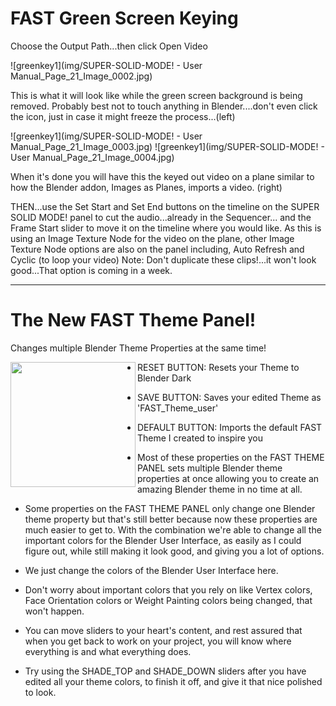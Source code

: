 # FAST Green Screen Keying


Choose the Output Path...then click Open Video

![greenkey1](img/SUPER-SOLID-MODE! - User Manual_Page_21_Image_0002.jpg)

This is what it will look like while the green screen background is being removed. Probably
best not to touch anything in Blender....don't even click the icon, just in case it might
freeze the process...(left)

![greenkey1](img/SUPER-SOLID-MODE! - User Manual_Page_21_Image_0003.jpg)
![greenkey1](img/SUPER-SOLID-MODE! - User Manual_Page_21_Image_0004.jpg)

When it's done you will have this the keyed out video on a plane similar to how the Blender
addon, Images as Planes, imports a video. (right)

THEN...use the Set Start and Set End buttons on the timeline on the SUPER SOLID
MODE! panel to cut the audio...already in the Sequencer... and the Frame Start slider to
move it on the timeline where you would like.
As this is using an Image Texture Node for the video on the plane, other Image Texture
Node options are also on the panel including, Auto Refresh and Cyclic (to loop your
video)
Note: Don't duplicate these clips!...it won't look good...That option is coming in a week. 

___
# The New FAST Theme Panel!


Changes multiple Blender Theme Properties at the same time!

<img align="left" width="200" height="200" src="/img/SUPER-SOLID-MODE! - User Manual_Page_22_Image_0002.jpg">

<div style="margin-left: 240px;">
</div>




* RESET BUTTON: Resets your Theme to Blender Dark

* SAVE BUTTON: Saves your edited Theme as 'FAST_Theme_user'

* DEFAULT BUTTON: Imports the default FAST Theme I created to inspire you

* Most of these properties on the FAST THEME PANEL sets multiple Blender theme properties at once allowing you to create an amazing Blender theme in no time at all.

* Some properties on the FAST THEME PANEL only change one Blender theme property but that's still better because now these properties are much easier to get to. With the combination we're able to change all the important colors for the Blender User Interface, as easily as I could figure out, while still making it look good, and giving you a lot of options.

* We just change the colors of the Blender User Interface here.

* Don't worry about important colors that you rely on like Vertex colors, Face Orientation colors or Weight Painting colors being changed, that won't happen.

* You can move sliders to your heart's content, and rest assured that when you get back to work on your project, you will know where everything is and what everything does.

* Try using the SHADE_TOP and SHADE_DOWN sliders after you have edited all your theme colors, to finish it off, and give it that nice polished to look. 

